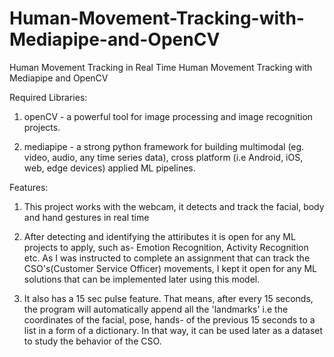 # Human-Movement-Tracking-with-Mediapipe-and-OpenCV
Human Movement Tracking in Real Time
Human Movement Tracking with Mediapipe and OpenCV

Required Libraries:

1. openCV - a powerful tool for image processing and image recognition projects.

2. mediapipe - a strong python framework for building multimodal (eg. video, audio, any time series data), cross platform (i.e Android, iOS, web, edge devices) applied ML pipelines.

Features:

1. This project works with the webcam, it detects and track the facial, body and hand gestures in real time

2. After detecting and identifying the attiributes it is open for any ML projects to apply, such as- Emotion Recognition, Activity Recognition etc. As I was instructed to complete an assignment that can track the CSO's(Customer Service Officer)
movements, I kept it open for any ML solutions that can be implemented later using this model.

3. It also has a 15 sec pulse feature. That means, after every 15 seconds, the program will automatically append all the
'landmarks' i.e the coordinates of the facial, pose, hands- of the previous 15 seconds to a list in a form of a dictionary. In that way, it can be used later as a dataset to study the behavior of the CSO.
